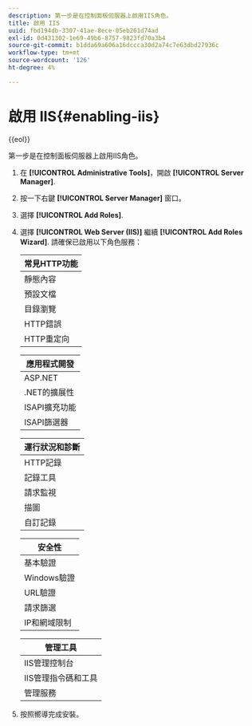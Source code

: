 ```yaml
---
description: 第一步是在控制面板伺服器上啟用IIS角色。
title: 啟用 IIS
uuid: fbd194db-3307-41ae-8ece-05eb261d74ad
exl-id: 0d431302-1e69-49b6-8757-9823fd70a3b4
source-git-commit: b1dda69a606a16dccca30d2a74c7e63dbd27936c
workflow-type: tm+mt
source-wordcount: '126'
ht-degree: 4%

---
```


# 啟用 IIS{#enabling-iis}

{{eol}}

第一步是在控制面板伺服器上啟用IIS角色。

1. 在 **[!UICONTROL Administrative Tools]**，開啟 **[!UICONTROL Server Manager]**.
1. 按一下右鍵 **[!UICONTROL Server Manager]** 窗口。
1. 選擇 **[!UICONTROL Add Roles]**.
1. 選擇 **[!UICONTROL Web Server (IIS)]** 繼續 **[!UICONTROL Add Roles Wizard]**. 請確保已啟用以下角色服務：

   | 常見HTTP功能 |
   |---|
   | 靜態內容 |
   | 預設文檔 |
   | 目錄瀏覽 |
   | HTTP錯誤 |
   | HTTP重定向 |

   | 應用程式開發 |
   |---|
   | ASP.NET |
   | .NET的擴展性 |
   | ISAPI擴充功能 |
   | ISAPI篩選器 |

   | 運行狀況和診斷 |
   |---|
   | HTTP記錄 |
   | 記錄工具 |
   | 請求監視 |
   | 描圖 |
   | 自訂記錄 |

   | 安全性 |
   |---|
   | 基本驗證 |
   | Windows驗證 |
   | URL驗證 |
   | 請求篩選 |
   | IP和網域限制 |

   | 管理工具 |
   |---|
   | IIS管理控制台 |
   | IIS管理指令碼和工具 |
   | 管理服務 |

1. 按照嚮導完成安裝。
